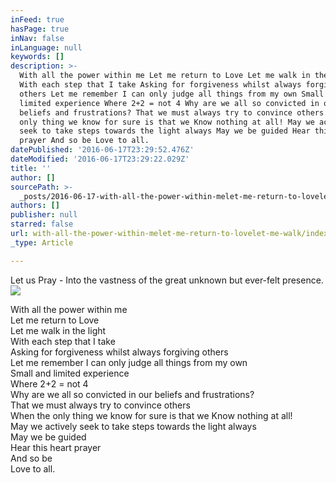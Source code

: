 ```yaml
---
inFeed: true
hasPage: true
inNav: false
inLanguage: null
keywords: []
description: >-
  With all the power within me Let me return to Love Let me walk in the light
  With each step that I take Asking for forgiveness whilst always forgiving
  others Let me remember I can only judge all things from my own Small and
  limited experience Where 2+2 = not 4 Why are we all so convicted in our
  beliefs and frustrations? That we must always try to convince others When the
  only thing we know for sure is that we Know nothing at all! May we actively
  seek to take steps towards the light always May we be guided Hear this heart
  prayer And so be Love to all.
datePublished: '2016-06-17T23:29:52.476Z'
dateModified: '2016-06-17T23:29:22.029Z'
title: ''
author: []
sourcePath: >-
  _posts/2016-06-17-with-all-the-power-within-melet-me-return-to-lovelet-me-walk.md
authors: []
publisher: null
starred: false
url: with-all-the-power-within-melet-me-return-to-lovelet-me-walk/index.html
_type: Article

---
```

Let us Pray - Into the vastness of the great unknown but ever-felt presence.
![](https://the-grid-user-content.s3-us-west-2.amazonaws.com/dbd53b70-00e1-496a-9a85-11c3630da2dd.jpg)

With all the power within me  
Let me return to Love  
Let me walk in the light  
With each step that I take  
Asking for forgiveness whilst always forgiving others  
Let me remember I can only judge all things from my own  
Small and limited experience  
Where 2+2 = not 4  
Why are we all so convicted in our beliefs and frustrations?  
That we must always try to convince others  
When the only thing we know for sure is that we Know nothing at all!  
May we actively seek to take steps towards the light always  
May we be guided  
Hear this heart prayer  
And so be  
Love to all.